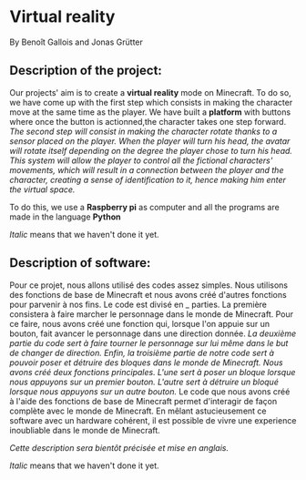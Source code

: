 # Virtual reality

By Benoît Gallois and Jonas Grütter

## Description of the project:

Our projects' aim is to create a **virtual reality** mode on Minecraft. To do so, we have come up with the first step which consists in making the character move at the same time as the player. We have built a **platform** with buttons where once the button is actionned,the character takes one step forward. _The second step will consist in making the character rotate thanks to a sensor placed on the player. When the player will turn his head, the avatar will rotate itself depending on the degree the player chose to turn his head. This system will allow the player to control all the fictional characters' movements, which will result in a connection between the player and the character, creating a sense of identification to it, hence making him enter the virtual space._

To do this, we use a **Raspberry pi** as computer and all the programs are made in the language **Python**

_Italic_ means that we haven't done it yet.

## Description of software:

Pour ce projet, nous allons utilisé des codes assez simples. Nous utilisons des fonctions de base de Minecraft et nous avons créé d'autres fonctions pour parvenir à nos fins.
Le code est divisé en _ parties. La première consistera à faire marcher le personnage dans le monde de Minecraft. Pour ce faire, nous avons créé une fonction qui, lorsque l'on appuie sur un bouton, fait avancer le personnage dans une direction donnée. 
_La deuxième partie du code sert à faire tourner le personnage sur lui même dans le but de changer de direction.
Enfin, la troisième partie de notre code  sert à pouvoir poser et détruire des bloques dans le monde de Minecraft. Nous avons créé deux fonctions principales. L'une sert à poser un bloque lorsque nous appuyons sur un premier bouton. L'autre sert à détruire un bloqué lorsque nous appuyons sur un autre bouton._
Le code que nous avons créé à l'aide des fonctions de base de Minecraft permet d'interagir de façon complète avec le monde de Minecraft.
En mêlant astucieusement ce software avec un hardware cohérent, il est possible de vivre une experience inoubliable dans le monde de Minecraft.

_Cette description sera bientôt précisée et mise en anglais._

_Italic_ means that we haven't done it yet.
